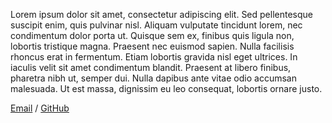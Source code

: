 Lorem ipsum dolor sit amet, consectetur adipiscing elit. Sed pellentesque suscipit enim, quis pulvinar nisl.
Aliquam vulputate tincidunt lorem, nec condimentum dolor porta ut. Quisque sem ex, finibus quis ligula non,
lobortis tristique magna. Praesent nec euismod sapien. Nulla facilisis rhoncus erat in fermentum.
Etiam lobortis gravida nisl eget ultrices. In iaculis velit sit amet condimentum blandit.
Praesent at libero finibus, pharetra nibh ut, semper dui. Nulla dapibus ante vitae odio accumsan malesuada.
Ut est massa, dignissim eu leo consequat, lobortis ornare justo.

[Email](mailto:jmbyun@kaist.ac.kr) / [GitHub](https://github.com/jmbyun)
